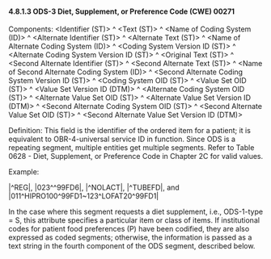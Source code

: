 #### 4.8.1.3 ODS-3 Diet, Supplement, or Preference Code (CWE) 00271

Components: &lt;Identifier (ST)> ^ &lt;Text (ST)> ^ &lt;Name of Coding System (ID)> ^ &lt;Alternate Identifier (ST)> ^ &lt;Alternate Text (ST)> ^ &lt;Name of Alternate Coding System (ID)> ^ &lt;Coding System Version ID (ST)> ^ &lt;Alternate Coding System Version ID (ST)> ^ &lt;Original Text (ST)> ^ &lt;Second Alternate Identifier (ST)> ^ &lt;Second Alternate Text (ST)> ^ &lt;Name of Second Alternate Coding System (ID)> ^ &lt;Second Alternate Coding System Version ID (ST)> ^ &lt;Coding System OID (ST)> ^ &lt;Value Set OID (ST)> ^ &lt;Value Set Version ID (DTM)> ^ &lt;Alternate Coding System OID (ST)> ^ &lt;Alternate Value Set OID (ST)> ^ &lt;Alternate Value Set Version ID (DTM)> ^ &lt;Second Alternate Coding System OID (ST)> ^ &lt;Second Alternate Value Set OID (ST)> ^ &lt;Second Alternate Value Set Version ID (DTM)>

Definition: This field is the identifier of the ordered item for a patient; it is equivalent to OBR-4-universal service ID in function. Since ODS is a repeating segment, multiple entities get multiple segments. Refer to Table 0628 - Diet, Supplement, or Preference Code in Chapter 2C for valid values.

Example:

|^REG|, |023^^99FD6|, |^NOLACT|, |^TUBEFD|, and |011^HIPRO100^99FD1~123^LOFAT20^99FD1|

In the case where this segment requests a diet supplement, i.e., ODS-1-type = S, this attribute specifies a particular item or class of items. If institutional codes for patient food preferences (P) have been codified, they are also expressed as coded segments; otherwise, the information is passed as a text string in the fourth component of the ODS segment, described below.
